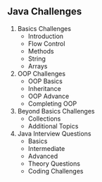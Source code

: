 Java Challenges
-
1. Basics Challenges
   - Introduction
   - Flow Control
   - Methods
   - String
   - Arrays
2. OOP Challenges
   - OOP Basics
   - Inheritance
   - OOP Advance
   - Completing OOP
3. Beyond Basics Challenges
   - Collections
   - Additional Topics
4. Java Interview Questions
   - Basics
   - Intermediate
   - Advanced
   - Theory Questions
   - Coding Challenges